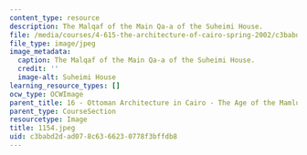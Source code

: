 ```yaml
---
content_type: resource
description: The Malqaf of the Main Qa-a of the Suheimi House.
file: /media/courses/4-615-the-architecture-of-cairo-spring-2002/c3babd2dad078c6366230778f3bffdb8_1154.jpeg
file_type: image/jpeg
image_metadata:
  caption: The Malqaf of the Main Qa-a of the Suheimi House.
  credit: ''
  image-alt: Suheimi House
learning_resource_types: []
ocw_type: OCWImage
parent_title: 16 - Ottoman Architecture in Cairo - The Age of the Mamluk Beys
parent_type: CourseSection
resourcetype: Image
title: 1154.jpeg
uid: c3babd2d-ad07-8c63-6623-0778f3bffdb8
---
```

